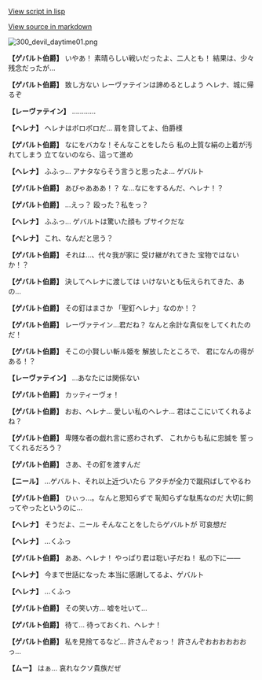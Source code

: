 [View script in lisp](../scripts/100211151.txt)

[View source in markdown](100211151.md)

![300_devil_daytime01.png](../images/backgrounds/300_devil_daytime01.png)

**【ゲバルト伯爵】**
いやあ！
素晴らしい戦いだったよ、二人とも！
結果は、少々残念だったが…

**【ゲバルト伯爵】**
致し方ない
レーヴァテインは諦めるとしよう
ヘレナ、城に帰るぞ

**【レーヴァテイン】**
…………

**【ヘレナ】**
ヘレナはボロボロだ…
肩を貸してよ、伯爵様

**【ゲバルト伯爵】**
なにをバカな！そんなことをしたら
私の上質な絹の上着が汚れてしまう
立てないのなら、這って進め

**【ヘレナ】**
ふふっ…
アナタならそう言うと思ったよ…
ゲバルト

**【ゲバルト伯爵】**
あびゃあああ！？
な…なにをするんだ、ヘレナ！？

**【ゲバルト伯爵】**
…えっ？
殴った？私をっ？

**【ヘレナ】**
ふふっ…
ゲバルトは驚いた顔も
ブサイクだな

**【ヘレナ】**
これ、なんだと思う？

**【ゲバルト伯爵】**
それは…、代々我が家に
受け継がれてきた
宝物ではないか！？

**【ゲバルト伯爵】**
決してヘレナに渡しては
いけないとも伝えられてきた、あの…

**【ゲバルト伯爵】**
その釘はまさか
「聖釘ヘレナ」なのか！？

**【ゲバルト伯爵】**
レーヴァテイン…君だね？
なんと余計な真似をしてくれたのだ！

**【ゲバルト伯爵】**
そこの小賢しい斬ル姫を
解放したところで、
君になんの得がある！？

**【レーヴァテイン】**
…あなたには関係ない

**【ゲバルト伯爵】**
カッティーヴォ！

**【ゲバルト伯爵】**
おお、ヘレナ…
愛しい私のヘレナ…
君はここにいてくれるよね？

**【ゲバルト伯爵】**
卑賤な者の戯れ言に惑わされず、
これからも私に忠誠を
誓ってくれるだろう？

**【ゲバルト伯爵】**
さあ、その釘を渡すんだ

**【ニール】**
…ゲバルト、それ以上近づいたら
アタチが全力で蹴飛ばしてやるわ

**【ゲバルト伯爵】**
ひぃっ…。なんと恩知らずで
恥知らずな駄馬なのだ
大切に飼ってやったというのに…

**【ヘレナ】**
そうだよ、ニール
そんなことをしたらゲバルトが
可哀想だ

**【ヘレナ】**
…くふっ

**【ゲバルト伯爵】**
ああ、ヘレナ！
やっぱり君は聡い子だね！
私の下に――

**【ヘレナ】**
今まで世話になった
本当に感謝してるよ、ゲバルト

**【ヘレナ】**
…くふっ

**【ゲバルト伯爵】**
その笑い方…
嘘を吐いて…

**【ゲバルト伯爵】**
待て…
待っておくれ、ヘレナ！

**【ゲバルト伯爵】**
私を見捨てるなど…
許さんぞぉっ！
許さんぞおおおおおおっ…

**【ムー】**
はぁ…
哀れなクソ貴族だぜ